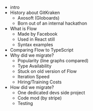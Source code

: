 - intro
- History about GitKraken
  - Axosoft (Globoards)
  - Born out of an internal hackathon
- What is Flow
  - Made by Facebook
  - Used in React still
  - Syntax examples
- Comparing Flow to TypeScript
- Why did we migrate?
  - Popularity (line graphs compared)
  - Type Availability
  - Stuck on old version of Flow
  - Iteration Speed
  - Hiring/Training Costs
- How did we migrate?
  - One dedicated devs side project
  - Code mod (by stripe)
  - Testing
